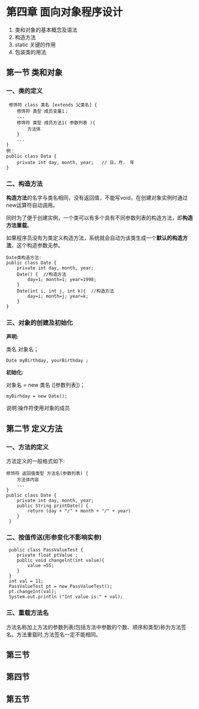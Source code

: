 # 第四章 面向对象程序设计

1. 类和对象的基本概念及语法
2. 构造方法
3. static 关键的作用
4. 包装类的用法

## 第一节 类和对象

### 一、类的定义

```
 修饰符 class 类名 [extends 父类名] {
 	修饰符 类型 成员变量1；
	...
 	修饰符 类型 成员方法1( 参数列表 ){
		方法体
	}
	...
}
例： 
public class Data {
	private int day, month, year;   // 日，月， 年
}
```

###  二、构造方法

**构造方法**的名字与类名相同，没有返回值，不能写void，在创建对象实例时通过new运算符自动调用。

同时为了便于创建实例，一个类可以有多个具有不同参数列表的构造方法，即**构造方法重载**。

如果程序员没有为类定义构造方法，系统就会自动为该类生成一个**默认的构造方法**，这个构造参数无参。

```
Date类构造方法:
public class Date {
	private int day, month, year;
	Date() {  //构造方法
		day=1; month=1; year=1998;
	}
	Date(int i, int j, int k){  //构造方法
		day=i; month=j; year=k;
	}
}
```

###  三、对象的创建及初始化

**声明:**

类名 对象名；

`Date myBirthday, yourBirthday ;`

**初始化:**

对象名 = new 类名 ([参数列表])；

`myBirhday = new Date();`

说明:操作符使用对象的成员

## 第二节 定义方法

###  一、方法的定义

方法定义的一般格式如下:

```
修饰符 返回值类型 方法名(参数列表) {
	方法体内容
	...
}
public class Date {
	private int day, month, year;
	public String printDate() {  
		return (day + "/" + month + "/" + year)
    }
 }
```

###  二、按值传送(形参变化不影响实参)

```
 public class PassValueTest {
 	private float ptValue ;
 	public void changelnt(int value){
 		value =55;
 	}
 }
 int val = 11;
 PassValueTest pt = new PassValueTest();
 pt.changeInt(val);
 System.out.println ("Int value is:" + val);
```

###  三、重载方法名

方法名称加上方法的参数列表(包括方法中参数的个数、顺序和类型)称为方法签名。方法重载时,方法签名一定不能相同。

## 第三节

## 第四节

## 第五节

